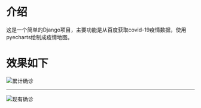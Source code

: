 # 介绍
这是一个简单的Django项目，主要功能是从百度获取covid-19疫情数据，使用pyecharts绘制成疫情地图。
# 效果如下
![累计确诊](../main/累计确诊.png)

------

![现有确诊](../main/现有确诊.png)
